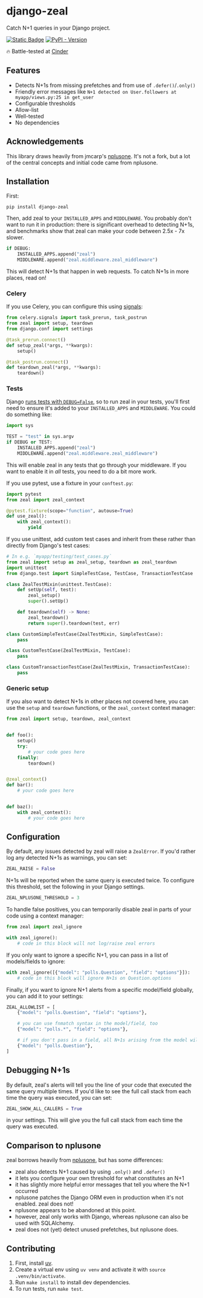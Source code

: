 # django-zeal

Catch N+1 queries in your Django project.

[![Static Badge](https://img.shields.io/badge/license-MIT-brightgreen)](https://github.com/taobojlen/django-zeal/blob/main/LICENSE)
[![PyPI - Version](https://img.shields.io/pypi/v/django-zeal?color=lightgrey)](https://pypi.org/project/django-zeal/)

🔥 Battle-tested at [Cinder](https://www.cinder.co/)

## Features

- Detects N+1s from missing prefetches and from use of `.defer()`/`.only()`
- Friendly error messages like `N+1 detected on User.followers at myapp/views.py:25 in get_user`
- Configurable thresholds
- Allow-list
- Well-tested
- No dependencies

## Acknowledgements

This library draws heavily from jmcarp's [nplusone](https://github.com/jmcarp/nplusone/).
It's not a fork, but a lot of the central concepts and initial code came from nplusone.

## Installation

First:

```
pip install django-zeal
```

Then, add zeal to your `INSTALLED_APPS` and `MIDDLEWARE`. You probably
don't want to run it in production: there is significant overhead to detecting
N+1s, and benchmarks show that zeal can make your code between 2.5x - 7x slower.

```python
if DEBUG:
    INSTALLED_APPS.append("zeal")
    MIDDLEWARE.append("zeal.middleware.zeal_middleware")
```

This will detect N+1s that happen in web requests. To catch N+1s in more places,
read on!

### Celery

If you use Celery, you can configure this using [signals](https://docs.celeryq.dev/en/stable/userguide/signals.html):

```python
from celery.signals import task_prerun, task_postrun
from zeal import setup, teardown
from django.conf import settings

@task_prerun.connect()
def setup_zeal(*args, **kwargs):
    setup()

@task_postrun.connect()
def teardown_zeal(*args, **kwargs):
    teardown()
```

### Tests

Django [runs tests with `DEBUG=False`](https://docs.djangoproject.com/en/5.0/topics/testing/overview/#other-test-conditions),
so to run zeal in your tests, you'll first need to ensure it's added to your
`INSTALLED_APPS` and `MIDDLEWARE`. You could do something like:

```python
import sys

TEST = "test" in sys.argv
if DEBUG or TEST:
    INSTALLED_APPS.append("zeal")
    MIDDLEWARE.append("zeal.middleware.zeal_middleware")
```

This will enable zeal in any tests that go through your middleware. If you want to enable
it in _all_ tests, you need to do a bit more work.

If you use pytest, use a fixture in your `conftest.py`:

```python
import pytest
from zeal import zeal_context

@pytest.fixture(scope="function", autouse=True)
def use_zeal():
    with zeal_context():
        yield
```

If you use unittest, add custom test cases and inherit from these rather than directly from Django's test cases:

```python
# In e.g. `myapp/testing/test_cases.py`
from zeal import setup as zeal_setup, teardown as zeal_teardown
import unittest
from django.test import SimpleTestCase, TestCase, TransactionTestCase

class ZealTestMixin(unittest.TestCase):
    def setUp(self, test):
        zeal_setup()
        super().setUp()

    def teardown(self) -> None:
        zeal_teardown()
        return super().teardown(test, err)

class CustomSimpleTestCase(ZealTestMixin, SimpleTestCase):
    pass

class CustomTestCase(ZealTestMixin, TestCase):
    pass

class CustomTransactionTestCase(ZealTestMixin, TransactionTestCase):
    pass
```

### Generic setup

If you also want to detect N+1s in other places not covered here, you can use the `setup` and
`teardown` functions, or the `zeal_context` context manager:

```python
from zeal import setup, teardown, zeal_context


def foo():
    setup()
    try:
        # your code goes here
    finally:
        teardown()


@zeal_context()
def bar():
    # your code goes here


def baz():
    with zeal_context():
        # your code goes here
```

## Configuration

By default, any issues detected by zeal will raise a `ZealError`. If you'd
rather log any detected N+1s as warnings, you can set:

```python
ZEAL_RAISE = False
```

N+1s will be reported when the same query is executed twice. To configure this
threshold, set the following in your Django settings.

```python
ZEAL_NPLUSONE_THRESHOLD = 3
```

To handle false positives, you can temporarily disable zeal in parts of your code
using a context manager:

```python
from zeal import zeal_ignore

with zeal_ignore():
    # code in this block will not log/raise zeal errors
```

If you only want to ignore a specific N+1, you can pass in a list of models/fields to ignore:

```python
with zeal_ignore([{"model": "polls.Question", "field": "options"}]):
    # code in this block will ignore N+1s on Question.options
```

Finally, if you want to ignore N+1 alerts from a specific model/field globally, you can
add it to your settings:

```python
ZEAL_ALLOWLIST = [
    {"model": "polls.Question", "field": "options"},

    # you can use fnmatch syntax in the model/field, too
    {"model": "polls.*", "field": "options"},

    # if you don't pass in a field, all N+1s arising from the model will be ignored
    {"model": "polls.Question"},
]
```

## Debugging N+1s

By default, zeal's alerts will tell you the line of your code that executed the same query
multiple times. If you'd like to see the full call stack from each time the query was executed,
you can set:

```python
ZEAL_SHOW_ALL_CALLERS = True
```

in your settings. This will give you the full call stack from each time the query was executed.

## Comparison to nplusone

zeal borrows heavily from [nplusone](https://github.com/jmcarp/nplusone), but has some differences:
- zeal also detects N+1 caused by using `.only()` and `.defer()`
- it lets you configure your own threshold for what constitutes an N+1
- it has slightly more helpful error messages that tell you where the N+1 occurred
- nplusone patches the Django ORM even in production when it's not enabled. zeal does not!
- nplusone appears to be abandoned at this point.
- however, zeal only works with Django, whereas nplusone can also be used with SQLAlchemy.
- zeal does not (yet) detect unused prefetches, but nplusone does.

## Contributing

1. First, install [uv](https://github.com/astral-sh/uv).
2. Create a virtual env using `uv venv` and activate it with `source .venv/bin/activate`.
3. Run `make install` to install dev dependencies.
4. To run tests, run `make test`.

